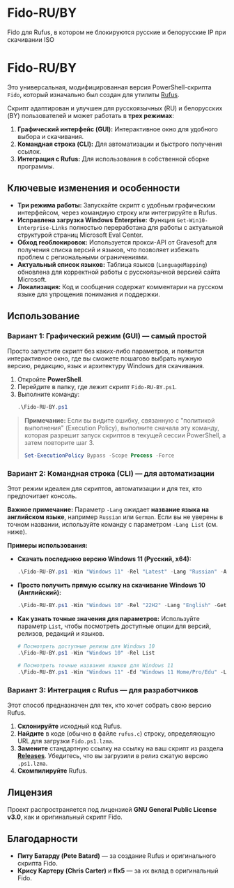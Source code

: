 # Fido-RU/BY
Fido для Rufus, в котором не блокируются русские и белорусские IP при скачивании ISO
# Fido-RU/BY

Это универсальная, модифицированная версия PowerShell-скрипта `Fido`, который изначально был создан для утилиты [Rufus](https://rufus.ie/).

Скрипт адаптирован и улучшен для русскоязычных (RU) и белорусских (BY) пользователей и может работать в **трех режимах**:
1.  **Графический интерфейс (GUI):** Интерактивное окно для удобного выбора и скачивания.
2.  **Командная строка (CLI):** Для автоматизации и быстрого получения ссылок.
3.  **Интеграция с Rufus:** Для использования в собственной сборке программы.

## Ключевые изменения и особенности

*   **Три режима работы:** Запускайте скрипт с удобным графическим интерфейсом, через командную строку или интегрируйте в Rufus.
*   **Исправлена загрузка Windows Enterprise:** Функция `Get-Win10-Enterprise-Links` полностью переработана для работы с актуальной структурой страниц Microsoft Eval Center.
*   **Обход геоблокировок:** Используется прокси-API от Gravesoft для получения списка версий и языков, что позволяет избежать проблем с региональными ограничениями.
*   **Актуальный список языков:** Таблица языков (`LanguageMapping`) обновлена для корректной работы с русскоязычной версией сайта Microsoft.
*   **Локализация:** Код и сообщения содержат комментарии на русском языке для упрощения понимания и поддержки.

## Использование

### Вариант 1: Графический режим (GUI) — самый простой

Просто запустите скрипт без каких-либо параметров, и появится интерактивное окно, где вы сможете пошагово выбрать нужную версию, редакцию, язык и архитектуру Windows для скачивания.

1.  Откройте **PowerShell**.
2.  Перейдите в папку, где лежит скрипт `Fido-RU-BY.ps1`.
3.  Выполните команду:
    ```powershell
    .\Fido-RU-BY.ps1
    ```

> **Примечание:** Если вы видите ошибку, связанную с "политикой выполнения" (Execution Policy), выполните сначала эту команду, которая разрешит запуск скриптов в текущей сессии PowerShell, а затем повторите шаг 3.
> ```powershell
> Set-ExecutionPolicy Bypass -Scope Process -Force
> ```

### Вариант 2: Командная строка (CLI) — для автоматизации

Этот режим идеален для скриптов, автоматизации и для тех, кто предпочитает консоль.

**Важное примечание:** Параметр `-Lang` ожидает **название языка на английском языке**, например `Russian` или `German`. Если вы не уверены в точном названии, используйте команду с параметром `-Lang List` (см. ниже).

**Примеры использования:**

*   **Скачать последнюю версию Windows 11 (Русский, x64):**
    ```powershell
    .\Fido-RU-BY.ps1 -Win "Windows 11" -Rel "Latest" -Lang "Russian" -Arch "x64"
    ```

*   **Просто получить прямую ссылку на скачивание Windows 10 (Английский):**
    ```powershell
    .\Fido-RU-BY.ps1 -Win "Windows 10" -Rel "22H2" -Lang "English" -GetUrl
    ```

*   **Как узнать точные значения для параметров:**
    Используйте параметр `List`, чтобы посмотреть доступные опции для версий, релизов, редакций и языков.

    ```powershell
    # Посмотреть доступные релизы для Windows 10
    .\Fido-RU-BY.ps1 -Win "Windows 10" -Rel List

    # Посмотреть точные названия языков для Windows 11
    .\Fido-RU-BY.ps1 -Win "Windows 11" -Ed "Windows 11 Home/Pro/Edu" -Lang List
    ```

### Вариант 3: Интеграция с Rufus — для разработчиков

Этот способ предназначен для тех, кто хочет собрать свою версию Rufus.

1.  **Склонируйте** исходный код Rufus.
2.  **Найдите** в коде (обычно в файле `rufus.c`) строку, определяющую URL для загрузки `Fido.ps1.lzma`.
3.  **Замените** стандартную ссылку на ссылку на ваш скрипт из раздела **[Releases](https://github.com/ВАШ_НИКНЕЙМ/Fido-RU-BY/releases)**. Убедитесь, что вы загрузили в релиз сжатую версию `.ps1.lzma`.
4.  **Скомпилируйте** Rufus.

## Лицензия

Проект распространяется под лицензией **GNU General Public License v3.0**, как и оригинальный скрипт Fido.

## Благодарности

*   **Питу Батарду (Pete Batard)** — за создание Rufus и оригинального скрипта Fido.
*   **Крису Картеру (Chris Carter)** и **flx5** — за их вклад в оригинальный Fido.

